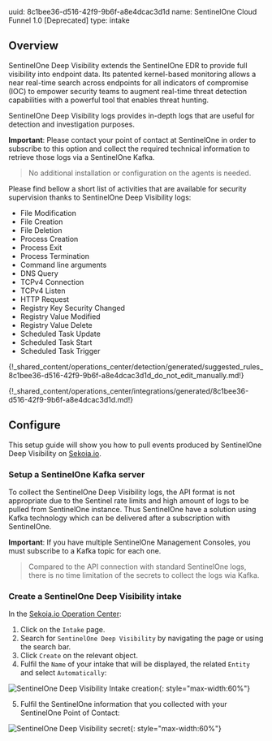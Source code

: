 uuid: 8c1bee36-d516-42f9-9b6f-a8e4dcac3d1d
name: SentinelOne Cloud Funnel 1.0 [Deprecated]
type: intake

## Overview

SentinelOne Deep Visibility extends the SentinelOne EDR to provide full visibility into endpoint data. Its patented kernel-based monitoring allows a near real-time search across endpoints for all indicators of compromise (IOC) to empower security teams to augment real-time threat detection capabilities with a powerful tool that enables threat hunting.

SentinelOne Deep Visibility logs provides in-depth logs that are useful for detection and investigation purposes.

**Important**: Please contact your point of contact at SentinelOne in order to subscribe to this option and collect the required technical information to retrieve those logs via a SentinelOne Kafka.

> No additional installation or configuration on the agents is needed.

Please find bellow a short list of activities that are available for security supervision thanks to SentinelOne Deep Visibility logs:

- File Modification
- File Creation
- File Deletion
- Process Creation
- Process Exit
- Process Termination
- Command line arguments
- DNS Query
- TCPv4 Connection
- TCPv4 Listen
- HTTP Request
- Registry Key Security Changed
- Registry Value Modified
- Registry Value Delete
- Scheduled Task Update
- Scheduled Task Start
- Scheduled Task Trigger

{!_shared_content/operations_center/detection/generated/suggested_rules_8c1bee36-d516-42f9-9b6f-a8e4dcac3d1d_do_not_edit_manually.md!}

{!_shared_content/operations_center/integrations/generated/8c1bee36-d516-42f9-9b6f-a8e4dcac3d1d.md!}

## Configure

This setup guide will show you how to pull events produced by SentinelOne Deep Visibility on [Sekoia.io](https://app.sekoia.io/).

### Setup a SentinelOne Kafka server


To collect the SentinelOne Deep Visibility logs, the API format is not appropriate due to the Sentinel rate limits and high amount of logs to be pulled from SentinelOne instance.
Thus SentinelOne have a solution using Kafka technology which can be delivered after a subscription with SentinelOne.

**Important**: If you have multiple SentinelOne Management Consoles, you must subscribe to a Kafka topic for each one.

> Compared to the API connection with standard SentinelOne logs, there is no time limitation of the secrets to collect the logs wia Kafka.

### Create a SentinelOne Deep Visibility intake

In the [Sekoia.io Operation Center](https://app.sekoia.io/operations/intakes):

1. Click on the `Intake` page.
2. Search for `SentinelOne Deep Visibility` by navigating the page or using the search bar.
3. Click `Create` on the relevant object.
4. Fulfil the `Name` of your intake that will be displayed, the related `Entity` and select `Automatically`:

![SentinelOne Deep Visibility Intake creation](/assets/operation_center/integration_catalog/endpoint/sentinelone/sentinelone_dv_edr_auto.png){: style="max-width:60%"}

5. Fulfil the SentinelOne information that you collected with your SentinelOne Point of Contact:

![SentinelOne Deep Visibility secret](/assets/operation_center/integration_catalog/endpoint/sentinelone/sentinelone_dv_edr_kafka.png){: style="max-width:60%"}
